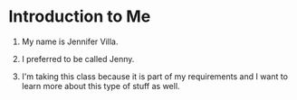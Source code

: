 # Introduction to Me

1. My name is Jennifer Villa.

1. I preferred to be called Jenny.

1. I'm taking this class because it is part of my requirements and I want to learn more about this type of stuff as well.

